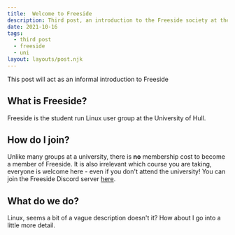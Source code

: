 ```yaml
---
title:  Welcome to Freeside
description: Third post, an introduction to the Freeside society at the University of Hull.
date: 2021-10-16
tags:
  - third post
  - freeside
  - uni
layout: layouts/post.njk
---
```


This post will act as an informal introduction to Freeside
## What is Freeside?
Freeside is the student run Linux user group at the University of Hull.
## How do I join?
Unlike many groups at a university, there is **no** membership cost to become a member of Freeside. It is also irrelevant which course you are taking, everyone is welcome here - even if you don't attend the university! You can join the Freeside Discord server [here](https://discord.gg/jE5VGjCu).
## What do we do?
Linux, seems a bit of a vague description doesn't it? How about I go into a little more detail.  

